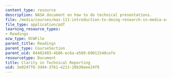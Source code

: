 ```yaml
---
content_type: resource
description: NASA document on how to do technical presentations.
file: /media/courses/mas-111-introduction-to-doing-research-in-media-arts-and-sciences-spring-2011/3e0247f63d443761e21320b30eee24f9_MITMAS_111S11_read_ses5.pdf
file_type: application/pdf
learning_resource_types:
- Readings
ocw_type: OCWFile
parent_title: Readings
parent_type: CourseSection
parent_uid: 04402403-4b86-ec6a-e589-69011540cefe
resourcetype: Document
title: Clarity in Technical Reporting
uid: 3e0247f6-3d44-3761-e213-20b30eee24f9
---
```

